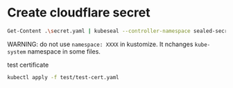 # Create cloudflare secret

```sh
Get-Content .\secret.yaml | kubeseal --controller-namespace sealed-secrets --controller-name sealed-secrets --namespace cert-manager --format yaml > sealedsecret.yaml
```

WARNING: do not use `namespace: XXXX` in kustomize. It nchanges `kube-system` namespace in some files.

test certificate

```sh
kubectl apply -f test/test-cert.yaml
```
